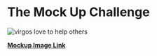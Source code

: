 # The Mock Up Challenge

![virgos love to help others](https://user-images.githubusercontent.com/35850688/43308860-c3f8bf04-91a4-11e8-8630-610ff11a54c2.png)

**[Mockup Image Link](https://photos.app.goo.gl/ABySrkUNPXdJgXZ86)**

